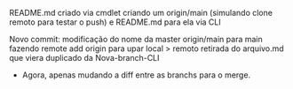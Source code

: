 README.md criado via cmdlet
criando um origin/main (simulando clone remoto para testar o push) e README.md para ela via CLI

Novo commit: 
modificação do nome da master origin/main para main 
fazendo remote add origin para upar local > remoto
retirada do arquivo.md que viera duplicado da Nova-branch-CLI


- Agora, apenas mudando a diff entre as branchs para o merge.